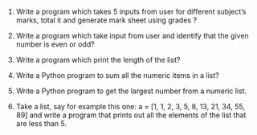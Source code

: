 1. Write a program which takes 5 inputs from user for different subject’s marks, total it and generate mark sheet using grades ? 
 
2. Write a program which take input from user and identify that the given number is even or odd? 
 
3. Write a program which print the length of the list? 
 
4. Write a Python program to sum all the numeric items in a list? 
 
5. Write a Python program to get the largest number from a numeric list. 
 
6. Take a list, say for example this one: 
   a = [1, 1, 2, 3, 5, 8, 13, 21, 34, 55, 89] 
and write a program that prints out all the elements of the list that are less than 5. 
